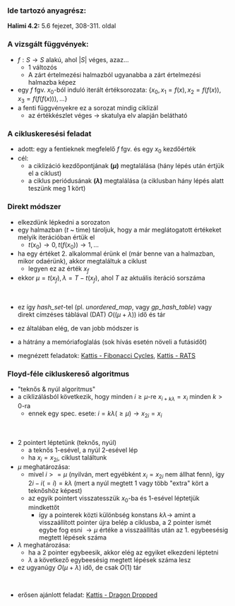 ### Ide tartozó anyagrész:

**Halimi 4.2:** 5.6 fejezet, 308-311. oldal<br>

### A vizsgált függvények:

- $f: S \rightarrow S$ alakú, ahol $|S|$ véges, azaz...
    - 1 változós
    - A zárt értelmezési halmazból ugyanabba a zárt értelmezési halmazba képez
- egy $f$ fgv. $x_0$-ból induló iterált értéksorozata: $\left\{ x_0, x_1=f(x), x_2=f(f(x)), x_3=f(f(f(x))), ...\right\}$
- a fenti függvényekre ez a sorozat mindig ciklizál
    - az értékkészlet véges $\rightarrow$ skatulya elv alapján belátható

### A cikluskeresési feladat

- adott: egy a fentieknek megfelelő $f$ fgv. és egy $x_0$ kezdőérték
- cél:
    - a ciklizáció kezdőpontjának **($\mu$)** megtalálása (hány lépés után értjük el a ciklust)
    - a ciklus periódusának **($\lambda$)** megtalálása (a ciklusban hány lépés alatt teszünk meg 1 kört)

### Direkt módszer

- elkezdünk lépkedni a sorozaton
- egy halmazban ($t$ ~ time) tároljuk, hogy a már meglátogatott értékeket melyik iterációban értük el
    - $t(x_0) \rightarrow 0, t(f(x_0)) \rightarrow 1, ...$
- ha egy értéket 2. alkalommal érünk el (már benne van a halmazban, mikor odaérünk), akkor megtaláltuk a ciklust
    - legyen ez az érték $x_f$
- ekkor $\mu=t(x_f), \lambda=T-t(x_f)$, ahol $T$ az aktuális iteráció sorszáma

<br>

- ez így *hash_set*-tel (pl. *unordered_map*, vagy *gp_hash_table*) vagy direkt címzéses táblával (DAT) $O((\mu+\lambda))$ idő és tár
- ez általában elég, de van jobb módszer is
- a hátrány a memóriafoglalás (sok hívás esetén növeli a futásidőt)

- megnézett feladatok:
[Kattis - Fibonacci Cycles](https://open.kattis.com/problems/fibonaccicycles),
[Kattis - RATS](https://open.kattis.com/problems/rats)

### Floyd-féle cikluskereső algoritmus

- "teknős & nyúl algoritmus"
- a ciklizálásból következik, hogy minden $i \ge \mu$-re $x_{i+k\lambda}=x_i$ minden $k>0$-ra
    - ennek egy spec. esete: $i=k\lambda (\ge \mu) \rightarrow x_{2i}=x_i$

<br>

- 2 pointert léptetünk (teknős, nyúl)
    - a teknős 1-esével, a nyúl 2-esével lép
    - ha $x_i=x_{2i}$, ciklust találtunk
- $\mu$ meghatározása:
    - mivel $i>=\mu$ (nyilván, mert egyébként $x_i=x_{2i}$ nem állhat fenn), így $2i-i(=i)=k\lambda$ (mert a nyúl megtett 1 vagy több "extra" kört a teknőshöz képest)
    - az egyik pointert visszatesszük $x_0$-ba és 1-esével léptetjük mindkettőt
        - így a pointerek közti különbség konstans $k\lambda \rightarrow$ amint a visszaállított pointer újra belép a ciklusba, a 2 pointer ismét egybe fog esni $\rightarrow \mu$ értéke a visszaállítás után az 1. egybeesésig megtett lépések száma
- $\lambda$ meghatározása:
    - ha a 2 pointer egybeesik, akkor elég az egyiket elkezdeni léptetni
    - $\lambda$ a következő egybeesésig megtett lépések száma lesz
- ez ugyanúgy $O(\mu+\lambda)$ idő, de csak $O(1)$ tár

<br>

- erősen ajánlott feladat:
[Kattis - Dragon Dropped](https://open.kattis.com/problems/dragondropped)